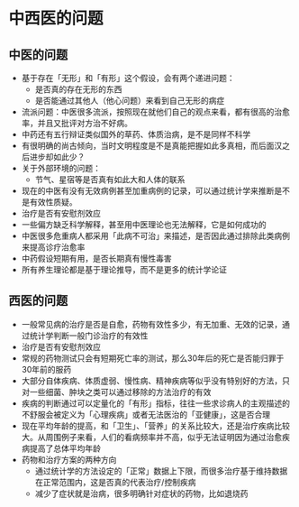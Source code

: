 # 中西医的问题

## 中医的问题

* 基于存在「无形」和「有形」这个假设，会有两个递进问题：
  * 是否真的存在无形的东西
  * 是否能通过其他人（他心问题）来看到自己无形的病症
* 流派问题：中医很多流派，按照现在就他们自己的观点来看，都有很高的治愈率，并且又批评对方治不好病。
* 中药还有五行辩证类似国外的草药、体质治病，是不是同样不科学
* 有很明确的尚古倾向，当时文明程度是不是真能把握如此多真相，而后面汉之后进步却如此少？
* 关于外部环境的问题：
  * 节气、星宿等是否真有如此大和人体的联系
* 现在的中医有没有无效病例甚至加重病例的记录，可以通过统计学来推断是不是有效性质疑。
* 治疗是否有安慰剂效应
* 一些偏方缺乏科学解释，甚至用中医理论也无法解释，它是如何成功的
* 中医很多危重病人都采用「此病不可治」来描述，是否因此通过排除此类病例来提高诊疗治愈率
* 中药假设短期有用，是否长期真有慢性毒害
* 所有养生理论都是基于理论推导，而不是更多的统计学论证

## 西医的问题

* 一般常见病的治疗是否是自愈，药物有效性多少，有无加重、无效的记录，通过统计学判断一般门诊治疗的有效性
* 治疗是否有安慰剂效应
* 常规的药物测试只会有短期死亡率的测试，那么30年后的死亡是否能归罪于30年前的服药
* 大部分自体疾病、体质虚弱、慢性病、精神疾病等似乎没有特别好的方法，只对一些细菌、肿块之类可以通过移除的方法治疗的有效
* 疾病的判断通过可以定量化的「有形」指标，往往一些求诊病人的主观描述的不舒服会被定义为「心理疾病」或者无法医治的「亚健康」，这是否合理
* 现在平均年龄的提高，和「卫生」、「营养」的关系比较大，还是治疗疾病比较大。从周围例子来看，人们的看病频率并不高，似乎无法证明因为通过治愈疾病提高了总体平均年龄
* 药物和治疗方案的两种方向
  * 通过统计学的方法设定的「正常」数据上下限，而很多治疗基于维持数据在正常范围内，这是否真的代表治疗/控制疾病
  * 减少了症状就是治病，很多明确针对症状的药物，比如退烧药


